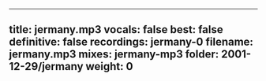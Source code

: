 
---
title: jermany.mp3
vocals: false
best: false
definitive: false
recordings: jermany-0
filename: jermany.mp3
mixes: jermany-mp3
folder: 2001-12-29/jermany
weight: 0
---
